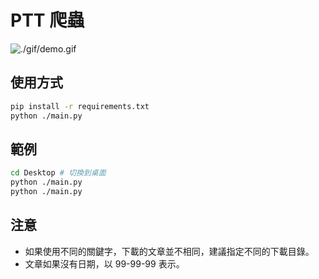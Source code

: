 # PTT 爬蟲

![./gif/demo.gif](./gif/demo.gif)

## 使用方式

```bash
pip install -r requirements.txt
python ./main.py
```


## 範例


```bash
cd Desktop # 切換到桌面
python ./main.py
python ./main.py
```

## 注意
- 如果使用不同的關鍵字，下載的文章並不相同，建議指定不同的下載目錄。
- 文章如果沒有日期，以 99-99-99 表示。
